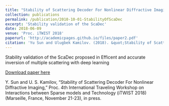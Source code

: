 ```yaml
---
title: "Stability of Scattering Decoder For Nonlinear Diffractive Imaging"
collection: publications
permalink: /publication/2010-10-01-StabilityOfScaDec
excerpt: 'Stability validation of the ScaDec'
date: 2018-06-09
venue: 'Proc. iTWIST 2018'
paperurl: 'http://academicpages.github.io/files/paper2.pdf'
citation: 'Yu Sun and Ulugbek Kamilov. (2018). &quot;Stability of Scattering Decoder For Nonlinear Diffractive Imaging.&quot; <i>iTWIST 2018</i>.'
---
```

Stability validation of the ScaDec proposed in Efficent and accurate inversion of multiple scattering with deep learning

[Download paper here](http://academicpages.github.io/files/paper2.pdf)

Y. Sun and U. S. Kamilov, “Stability of Scattering Decoder For Nonlinear Diffractive Imaging,” Proc. 4th International Traveling Workshop on Interactions between Sparse models and Technology (iTWIST 2018) (Marseille, France, November 21-23), in press.
